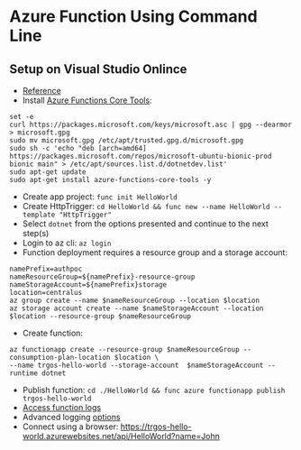 # Azure Function Using Command Line

## Setup on Visual Studio Onlince

* [Reference](https://docs.microsoft.com/en-us/azure/azure-functions/functions-create-first-azure-function-azure-cli)
* Install [Azure Functions Core Tools](https://docs.microsoft.com/en-us/azure/azure-functions/functions-run-local#v2):
```
set -e
curl https://packages.microsoft.com/keys/microsoft.asc | gpg --dearmor > microsoft.gpg
sudo mv microsoft.gpg /etc/apt/trusted.gpg.d/microsoft.gpg
sudo sh -c 'echo "deb [arch=amd64] https://packages.microsoft.com/repos/microsoft-ubuntu-bionic-prod bionic main" > /etc/apt/sources.list.d/dotnetdev.list'
sudo apt-get update
sudo apt-get install azure-functions-core-tools -y
```
* Create app project: `func init HelloWorld`
* Create HttpTrigger: `cd HelloWorld && func new --name HelloWorld --template "HttpTrigger"`
* Select `dotnet` from the options presented and continue to the next step(s)
* Login to az cli: `az login`
* Function deployment requires a resource group and a storage account:
```
namePrefix=authpoc
nameResourceGroup=${namePrefix}-resource-group
nameStorageAccount=${namePrefix}storage
location=centralus
az group create --name $nameResourceGroup --location $location
az storage account create --name $nameStorageAccount --location $location --resource-group $nameResourceGroup
```
* Create function:
```
az functionapp create --resource-group $nameResourceGroup --consumption-plan-location $location \
--name trgos-hello-world --storage-account  $nameStorageAccount --runtime dotnet
```
* Publish function: `cd ./HelloWorld && func azure functionapp publish trgos-hello-world`
* [Access function logs](https://markheath.net/post/three-ways-view-error-logs-azure-functions)
* Advanced logging [options](https://stackify.com/logging-azure-functions/)
* Connect using a browser: https://trgos-hello-world.azurewebsites.net/api/HelloWorld?name=John 